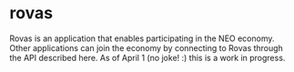 # rovas
Rovas is an application that enables participating in the NEO economy. Other applications can join the economy by connecting to Rovas through the API described here. As of April 1 (no joke! :) this is a work in progress.
